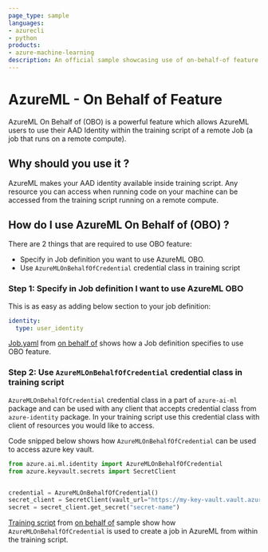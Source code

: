 ```yaml
---
page_type: sample
languages:
- azurecli
- python
products:
- azure-machine-learning
description: An official sample showcasing use of on-behalf-of feature in AzureML. Using this feature customers can use their AAD identity from within training script to perform any operations only limited by their access, like creating another AzureML Job or reading secrets from a key vault in a secure way.
---
```


# AzureML - On Behalf of Feature
AzureML On Behalf of (OBO) is a powerful feature which allows AzureML users to use their AAD Identity within the training script of a remote Job (a job that runs on a remote compute). 

## Why should you use it ?

AzureML makes your AAD identity available inside training script. Any resource you can access when running code on your machine can be accessed from the training script running on a remote compute.

## How do I use AzureML On Behalf of (OBO) ?

There are 2 things that are required to use OBO feature:
- Specify in Job definition you want to use AzureML OBO.
- Use `AzureMLOnBehalfOfCredential` credential class in training script

### Step 1: Specify in Job definition I want to use AzureML OBO
This is as easy as adding below section to your job definition:

```yaml
identity:
  type: user_identity
```

[Job.yaml](job.yaml) from [on behalf of](../on-behalf-of/) shows how a Job definition specifies to use OBO feature.

### Step 2: Use `AzureMLOnBehalfOfCredential` credential class in training script

`AzureMLOnBehalfOfCredential` credential class in a part of `azure-ai-ml` package and can be used with any client that accepts credential class from `azure-identity` package. In your training script use this credential class with client of resources you would like to access.

Code snipped below shows how `AzureMLOnBehalfOfCredential` can be used to access azure key vault.
```python
from azure.ai.ml.identity import AzureMLOnBehalfOfCredential
from azure.keyvault.secrets import SecretClient


credential = AzureMLOnBehalfOfCredential()
secret_client = SecretClient(vault_url="https://my-key-vault.vault.azure.net/", credential=credential)
secret = secret_client.get_secret("secret-name")
```

[Training script](../on-behalf-of/src/aml_run.py) from [on behalf of](../on-behalf-of/) sample show how `AzureMLOnBehalfOfCredential` is used to create a job in AzureML from within the training script.
